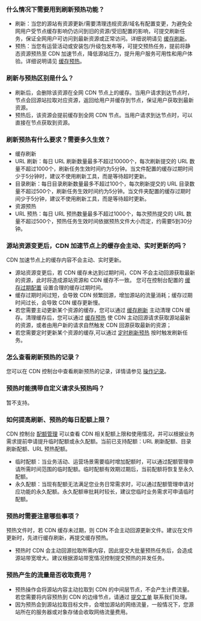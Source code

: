 [](id:q6)
### 什么情况下需要用到刷新预热功能？
- 刷新：当您的源站有资源更新/需要清理违规资源/域名有配置变更，为避免全网用户受节点缓存影响仍访问到旧的资源/受旧配置的影响，可提交刷新任务，保证全网用户可访问到最新资源或正常访问。详细说明请见 [缓存刷新](https://cloud.tencent.com/document/product/228/6299)。
- 预热：当您有运营活动或安装包/升级包发布等，可提交预热任务，提前将静态资源预热至 CDN 加速节点，降低源站压力，提升用户服务可用性和用户体验。详细说明请见 [缓存预热](https://cloud.tencent.com/document/product/228/40273)。

[](id:q1)
### 刷新与预热区别是什么？
- 刷新后，会删除该资源在全网 CDN 节点上的缓存。当用户请求到达节点时，节点会回源站拉取对应资源，返回给用户并缓存到节点，保证用户获取到最新资源。
- 预热后，该资源会提前缓存到全网 CDN 节点。当用户请求到达节点时，可以直接在节点获取到资源。

[](id:q2)
### 刷新预热有什么要求？需要多久生效？
- 缓存刷新
 - URL 刷新：每日 URL 刷新数量最多不超过10000个，每次刷新提交的 URL 数量不超过1000个，刷新任务生效时间约为5分钟。当文件配置的缓存过期时间少于5分钟时，建议不使用刷新工具，而是等待超时更新。
 - 目录刷新：每日目录刷新数量最多不超过100个，每次刷新提交的 URL 目录数量不超过500个，刷新任务生效时间约为5分钟。当文件夹配置的缓存过期时间少于5分钟，建议不使用刷新工具，而是等待超时更新。
- 资源预热
 - URL 预热：每日 URL 预热数量最多不超过1000个，每次预热提交的 URL 数量不超过500个，预热任务生效时间依据预热文件大小而定，约需要5到30分钟。

[](id:q3)
### 源站资源变更后，CDN 加速节点上的缓存会主动、实时更新的吗？
CDN 加速节点上的缓存内容不会主动、实时更新。
- 源站资源变更后，若 CDN 缓存未达到过期时间，CDN 不会主动回源获取最新的资源，此时将造成源站资源和 CDN 缓存不一致。 您可在控制台配置的 [缓存过期配置](https://cloud.tencent.com/document/product/228/41540#.E9.85.8D.E7.BD.AE.E6.8C.87.E5.8D.97) 设置合理的缓存过期时间。
- 缓存过期时间过短，会导致 CDN 频繁回源，增加源站的流量消耗；缓存过期时间过长，会导致 CDN 缓存更新慢。
- 若您需要主动更新某个资源的缓存，您可以通过 [缓存刷新](https://cloud.tencent.com/document/product/228/6299) 主动清理 CDN 缓存。清理缓存后，您可以通过 [缓存预热](https://cloud.tencent.com/document/product/228/40273) 使 CDN 主动回源请求获取源站最新的资源，或者由用户新的请求自然触发 CDN 回源获取最新的资源；
- 若您需要定时更新某个资源的缓存,可以通过 [定时刷新预热](https://cloud.tencent.com/document/product/228/56431) 按时触发刷新任务。



[](id:q5)
### 怎么查看刷新预热的记录？
您可以在 CDN 控制台中查看刷新预热的记录，详情请参见 [操作记录](https://cloud.tencent.com/document/product/228/60683)。

[](id:q6)
### 预热时能携带自定义请求头预热吗？
暂不支持。


### 如何提高刷新、预热的每日配额上限？
CDN 控制台 [配额管理](https://cloud.tencent.com/document/product/228/71507) 可以查看 CDN 相关配额上限和使用情况，并可以根据业务需求提前申请提升临时配额或永久配额。当前已支持配额：URL 刷新配额、目录刷新配额、URL 预热配额。
- 临时配额：当业务活动、运营场景需要临时增加配额时，可以通过配额管理申请所需时间范围的临时配额。临时配额有效期过期后，当前配额将恢复至永久配额。
- 永久配额：当现有配额无法满足您业务日常需求时，可以通过配额管理申请对应功能的永久配额。永久配额审批耗时较长，建议您临时业务需求可申请临时配额。

 
### 预热时需要注意哪些事项？
预热文件时，若 CDN 缓存未过期，则 CDN 不会主动回源更新文件。建议在文件更新时，先进行缓存刷新，再提交缓存预热。
- 预热时 CDN 会主动回源拉取所需内容，因此提交大批量预热任务后，会造成源站带宽增大。建议根据源站带宽情况控制提交预热的并发任务。

### 预热产生的流量是否收取费用？
- 预热操作会将源站内容主动拉取到 CDN 的中间层节点，不会产生计费流量。若您需要将内容预热到 CDN 的边缘节点，请通过 [提交工单](https://console.cloud.tencent.com/workorder/category) 联系我们处理。
- 因为预热会到源站拉取目标文件，会增加源站的网络流量，一般情况下，您源站所在的服务器或对象存储会收取网络流量费用。



